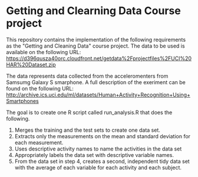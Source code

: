 Getting and Clearning Data Course project
================================

This repository contains the implementation of the following requirements as the "Getting and Cleaning Data" course project. 
The data to be used is available on the following URL: https://d396qusza40orc.cloudfront.net/getdata%2Fprojectfiles%2FUCI%20HAR%20Dataset.zip

The data represents data collected from the acceleromenters from Samsumg Galaxy S smarphone. A full description of the exeriment can be found on the following URL: http://archive.ics.uci.edu/ml/datasets/Human+Activity+Recognition+Using+Smartphones 

The goal is to create one R script called run_analysis.R that does the following. 

1. Merges the training and the test sets to create one data set.
2. Extracts only the measurements on the mean and standard deviation for each measurement. 
3. Uses descriptive activity names to name the activities in the data set
4. Appropriately labels the data set with descriptive variable names. 
5. From the data set in step 4, creates a second, independent tidy data set with the average of each variable for each activity and each subject.

